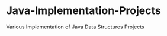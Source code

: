 Java-Implementation-Projects
============================

Various Implementation of Java Data Structures Projects
